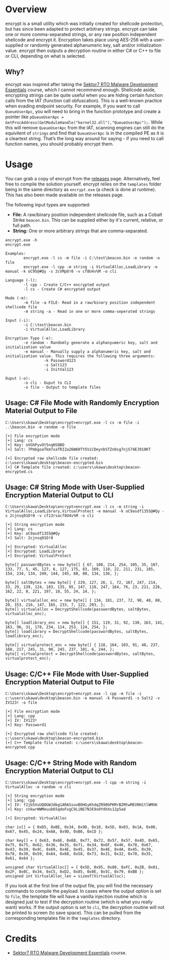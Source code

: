 # Overview
encrypt is a small utility which was initially created for shellcode protection, but has since been adapted to protect arbitrary strings. encrypt can take one or more comma-separated strings, or any raw position independent shellcode and encrypt it. Encryption takes place using AES-256 with a user-supplied or randomly generated alphanumeric key, salt and/or initialization value. encrypt then outputs a decryption routine in either C# or C++ to file or CLI, depending on what is selected.

## Why?
encrypt was inspired after taking the [Sektor7 RTO Malware Development Essentials](https://institute.sektor7.net/red-team-operator-malware-development-essentials) course, which I cannot recommend enough. Shellcode aside, encrypting strings can be quite useful when you are hiding certain function calls from the IAT (function call obfuscation). This is a well-known practice when evading endpoint security. For example, if you want to call `QueueUserApc`, you will need to bring in the function prototype and create a pointer like `pQueueUserApc = GetProcAddress(GetModuleHandle("kernel32.dll"),"QueueUserApc");`. While this will remove `QueueUserApc` from the IAT, scanning engines can still do the equivilent of `strings` and find that `QueueUserApc` is in the compiled PE as it is a cleartext string. That’s the long way around for saying - if you need to call function names, you should probably encrypt them.

# Usage
You can grab a copy of encrypt from the [releases](https://github.com/skahwah/encrypt/releases/) page. Alternatively, feel free to compile the solution yourself. encrypt relies on the `templates` folder being in the same directory as `encrypt.exe` (a check is done at runtime). This has also been made available on the releases page.

The following input types are supported:
- **File:** A raw/binary position independent shellcode file, such as a Cobalt Strike `beacon.bin`. This can be supplied either by it's current, relative, or full path.
- **String:** One or more arbitrary strings that are comma-separated.

```
encrypt.exe -h
encrypt.exe

Examples:
        encrypt.exe -l cs -m file -i C:\test\beacon.bin -e random -o file
        encrypt.exe -l cpp -m string -i VirtualAlloc,LoadLibrary -e manual -k oC95@#Qy -s 2cVMpO!0 -v cf8U4v%M -o cli

Language (-l):
        -l cpp - Create C/C++ encrypted output
        -l cs - Create C# encrypted output

Mode (-m):
        -m file -a FILE- Read in a raw/binary position independent shellcode file
        -m string -a - Read in one or more comma-seperated strings

Input (-i):
        -i C:\test\beacon.bin
        -i VirtualAlloc,LoadLibrary

Encryption Type (-e):
        -e random - Randomly generate a alphanyumeric key, salt and initialization value
        -e manual - Manually supply a alphanumeric key, salt and initialization value. This requires the following three arguments:
                 -k Password123
                 -s Salt123
                 -i InitVal123

Ouput (-o):
        -o cli - Ouput to CLI
        -o file - Output to template files
```
## Usage: C# File Mode with Randomly Encryption Material Output to File
```
C:\Users\skawa\Desktop\encrypt>encrypt.exe -l cs -m file -i ..\beacon.bin -e random -o file

[+] File encryption mode
[+] Lang: cs
[+] Key: oVGhPyvOt5nqHS0BO
[+] Salt: 7PmbgoaTkm7xaTRI2a26W60TY5ViCDeynbSTZnOsg7njS74EJ910KT

[+] Encrypted raw shellcode file created: c:\users\skawa\desktop\beacon-encrypted.bin
[+] C# Template file created: c:\users\skawa\desktop\beacon-encrypted.cs
```

## Usage: C# String Mode with User-Supplied Encryption Material Output to CLI
```
C:\Users\skawa\Desktop\encrypt>encrypt.exe -l cs -m string -i VirtualAlloc,LoadLibrary,VirtualProtect -e manual -k oC9asdf1355@#Qy -s 2cjnsq91O!0 -v cf13rsacf8U4v%M -o cli

[+] String encryption mode
[+] Lang: cs
[+] Key: oC9asdf1355@#Qy
[+] Salt: 2cjnsq91O!0

[+] Encrypted: VirtualAlloc
[+] Encrypted: LoadLibrary
[+] Encrypted: VirtualProtect

byte[] passwordBytes = new byte[] { 67, 108, 214, 254, 105, 35, 107, 133, 77, 5, 45, 127, 6, 127, 175, 83, 169, 118, 22, 211, 231, 185, 154, 234, 134, 249, 144, 245, 88, 80, 134, 136, };

byte[] saltBytes = new byte[] { 229, 127, 26, 1, 72, 167, 247, 214, 33, 29, 139, 124, 103, 135, 85, 147, 118, 247, 164, 76, 23, 211, 226, 162, 22, 0, 221, 197, 18, 55, 24, 14, };

byte[] virtualalloc_enc = new byte[] { 134, 181, 237, 72, 90, 40, 88, 20, 153, 216, 147, 165, 233, 7, 122, 203, };
byte[] virtualalloc = DecryptShellcode(passwordBytes, saltBytes, virtualalloc_enc);

byte[] loadlibrary_enc = new byte[] { 151, 119, 31, 92, 130, 163, 141, 163, 96, 31, 178, 234, 114, 253, 124, 254, };
byte[] loadlibrary = DecryptShellcode(passwordBytes, saltBytes, loadlibrary_enc);

byte[] virtualprotect_enc = new byte[] { 118, 164, 103, 91, 48, 237, 160, 217, 245, 31, 90, 245, 237, 101, 6, 244, };
byte[] virtualprotect = DecryptShellcode(passwordBytes, saltBytes, virtualprotect_enc);
```

## Usage: C/C++ File Mode with User-Supplied Encryption Material Output to File
```
C:\Users\skawa\Desktop\encrypt>encrypt.exe -l cpp -m file -i c:\users\skawa\desktop\beacon.bin -e manual -k Password1 -s Salt2 -v IV123! -o file

[+] File encryption mode
[+] Lang: cpp
[+] IV: IV123!
[+] Key: Password1

[+] Encrypted raw shellcode file created: c:\users\skawa\desktop\beacon-encrypted.bin
[+] C++ Template file created: c:\users\skawa\desktop\beacon-encrypted.cpp
```

## Usage: C/C++ String Mode with Random Encryption Material Output to CLI
```
C:\Users\skawa\Desktop\encrypt>encrypt.exe -l cpp -m string -i VirtualAlloc -e random -o cli

[+] String encryption mode
[+] Lang: cpp
[+] IV: f2jb5VuUQ0GWJdbg1ARASsovBOHGyKhdqZR90bPKMrB2MtwMEVRH1tlWMXK
[+] Key: cnkwrWWMeuub65q4oFxgC9LiNE7NJE9x0YdhXs12p5ad

[+] Encrypted: VirtualAlloc

char iv[] = { 0xD5, 0xBE, 0x34, 0x9D, 0x10, 0x5D, 0x03, 0x1A, 0x00, 0x67, 0x45, 0x24, 0x6A, 0x9D, 0xB6, 0xCD };

char key[] = { 0x63, 0x6E, 0x6B, 0x77, 0x72, 0x57, 0x57, 0x4D, 0x65, 0x75, 0x75, 0x62, 0x36, 0x35, 0x71, 0x34, 0x6F, 0x46, 0x78, 0x67, 0x43, 0x39, 0x4C, 0x69, 0x4E, 0x45, 0x37, 0x4E, 0x4A, 0x45, 0x39, 0x78, 0x30, 0x59, 0x64, 0x68, 0x58, 0x73, 0x31, 0x32, 0x70, 0x35, 0x61, 0x64 };

unsigned char VirtualAlloc[] = { 0x5D, 0x95, 0x80, 0xFC, 0x2B, 0x01, 0x2F, 0x0C, 0x34, 0xC5, 0xD2, 0x85, 0x0E, 0x5C, 0x79, 0xB8 };
unsigned int VirtualAlloc_len = sizeof(VirtualAlloc);
```

If you look at the first line of the output file, you will find the necessary commands to compile the payload. In cases where the output option is set to `file`, the template file will have a vanilla injection routine which is designed just to test if the decryption routine (which is what you really want) works. If the output option is set to `cli`, the decryption routine will not be printed to screen (to save space). This can be pulled from the corresponding templates file in the `templates` directory.

# Credits
- [Sektor7 RTO Malware Development Essentials](https://institute.sektor7.net/red-team-operator-malware-development-essentials) course.

